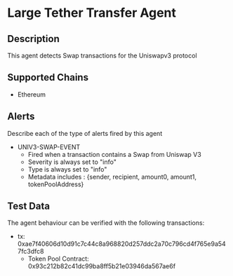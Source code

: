 # Large Tether Transfer Agent

## Description

This agent detects Swap transactions for the Uniswapv3 protocol

## Supported Chains

- Ethereum

## Alerts

Describe each of the type of alerts fired by this agent

- UNIV3-SWAP-EVENT
  - Fired when a transaction contains a Swap from Uniswap V3
  - Severity is always set to "info" 
  - Type is always set to "info"
  - Metadata includes : {sender, recipient, amount0, amount1, tokenPoolAddress}
  
  
## Test Data

The agent behaviour can be verified with the following transactions:

- tx: 0xae7f40606d10d91c7c44c8a968820d257ddc2a70c796cd4f765e9a547fc3dfc8
  - Token Pool Contract: 0x93c212b82c41dc99ba8ff5b21e03946da567ae6f

